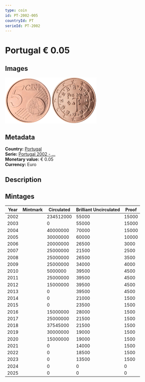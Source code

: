 ```yaml
---
type: coin
id: PT-2002-005
countryId: PT
serieId: PT-2002
---
```


# Portugal € 0.05

## Images

<img src="../../../Images/common-2002-005.webp" height="150" alt="Front image"><img src="Images/portugal-2002-005.webp" height="150" alt="Back image">

## Metadata

**Country:** [Portugal](../index.md)\
**Serie:** [Portugal 2002 - ...](index.md)\
**Monetary value:** € 0.05\
**Currency:** Euro

## Description

## Mintages

| Year | Mintmark | Circulated | Brilliant Uncirculated | Proof |
| ---- | -------- | ---------- | ---------------------- | ----- |
| 2002 |          | 234512000  | 55000                  | 15000 |
| 2003 |          | 0          | 55000                  | 15000 |
| 2004 |          | 40000000   | 70000                  | 15000 |
| 2005 |          | 30000000   | 60000                  | 10000 |
| 2006 |          | 20000000   | 26500                  | 3000  |
| 2007 |          | 25000000   | 21500                  | 2500  |
| 2008 |          | 25000000   | 26500                  | 3500  |
| 2009 |          | 25000000   | 34000                  | 4000  |
| 2010 |          | 5000000    | 39500                  | 4500  |
| 2011 |          | 25000000   | 39500                  | 4500  |
| 2012 |          | 15000000   | 39500                  | 4500  |
| 2013 |          | 0          | 39500                  | 4500  |
| 2014 |          | 0          | 21000                  | 1500  |
| 2015 |          | 0          | 23500                  | 1500  |
| 2016 |          | 15000000   | 28000                  | 1500  |
| 2017 |          | 25000000   | 21500                  | 1500  |
| 2018 |          | 37545000   | 21500                  | 1500  |
| 2019 |          | 30000000   | 19000                  | 1500  |
| 2020 |          | 15000000   | 19000                  | 1500  |
| 2021 |          | 0          | 14000                  | 1500  |
| 2022 |          | 0          | 18500                  | 1500  |
| 2023 |          | 0          | 13500                  | 1500  |
| 2024 |          | 0          | 0                      | 0     |
| 2025 |          | 0          | 0                      | 0     |
